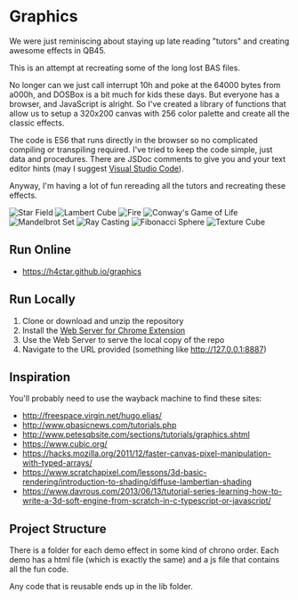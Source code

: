 # Graphics

We were just reminiscing about staying up late reading "tutors" and creating awesome effects in QB45.

This is an attempt at recreating some of the long lost BAS files.

No longer can we just call interrupt 10h and poke at the 64000 bytes from a000h, and DOSBox is a bit much for kids these days.
But everyone has a browser, and JavaScript is alright.
So I've created a library of functions that allow us to setup a 320x200 canvas with 256 color palette and create all the classic effects.

The code is ES6 that runs directly in the browser so no complicated compiling or transpiling required.
I've tried to keep the code simple, just data and procedures.
There are JSDoc comments to give you and your text editor hints (may I suggest [Visual Studio Code](https://code.visualstudio.com/)).

Anyway, I'm having a lot of fun rereading all the tutors and recreating these effects.

![Star Field](04-star_field/screenshot.png)
![Lambert Cube](07-lambert_cube/screenshot.png)
![Fire](08-fire/screenshot.png)
![Conway's Game of Life](09-conway/screenshot.png)
![Mandelbrot Set](10-mandelbrot/screenshot.png)
![Ray Casting](11-ray_cast/screenshot.png)
![Fibonacci Sphere](12-fibonacci_sphere/screenshot.png)
![Texture Cube](13-texture_cube/screenshot.png)

## Run Online
 * https://h4ctar.github.io/graphics

## Run Locally
 1. Clone or download and unzip the repository
 2. Install the [Web Server for Chrome Extension](https://github.com/kzahel/web-server-chrome)
 3. Use the Web Server to serve the local copy of the repo
 4. Navigate to the URL provided (something like http://127.0.0.1:8887)

## Inspiration
You'll probably need to use the wayback machine to find these sites:
 * http://freespace.virgin.net/hugo.elias/
 * http://www.qbasicnews.com/tutorials.php
 * http://www.petesqbsite.com/sections/tutorials/graphics.shtml
 * https://www.cubic.org/
 * https://hacks.mozilla.org/2011/12/faster-canvas-pixel-manipulation-with-typed-arrays/
 * https://www.scratchapixel.com/lessons/3d-basic-rendering/introduction-to-shading/diffuse-lambertian-shading
 * https://www.davrous.com/2013/06/13/tutorial-series-learning-how-to-write-a-3d-soft-engine-from-scratch-in-c-typescript-or-javascript/

## Project Structure
There is a folder for each demo effect in some kind of chrono order.
Each demo has a html file (which is exactly the same) and a js file that contains all the fun code.

Any code that is reusable ends up in the lib folder.
